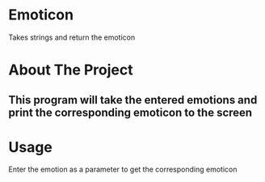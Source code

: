 # Emoticon
 Takes strings and return the emoticon

# About The Project
This program will take the entered emotions and print the corresponding emoticon to the screen
---

# Usage
Enter the emotion as a parameter to get the corresponding emoticon
